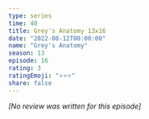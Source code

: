 ```yaml
---
type: series
time: 40
title: Grey's Anatomy 13x16
date: "2022-08-12T00:00:00"
name: "Grey's Anatomy"
season: 13
episode: 16
rating: 3
ratingEmoji: "⭐️⭐️⭐️"
share: false
---
```


*[No review was written for this episode]*